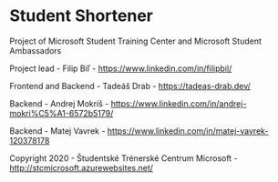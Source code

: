 # Student Shortener

Project of Microsoft Student Training Center and Microsoft Student Ambassadors

Project lead - Filip Biľ - https://www.linkedin.com/in/filipbil/

Frontend and Backend - Tadeáš Drab - https://tadeas-drab.dev/

Backend - Andrej Mokríš - https://www.linkedin.com/in/andrej-mokri%C5%A1-6572b5179/

Backend - Matej Vavrek - https://www.linkedin.com/in/matej-vavrek-120378178

Copyright 2020 - Študentské Trénerské Centrum Microsoft - http://stcmicrosoft.azurewebsites.net/
